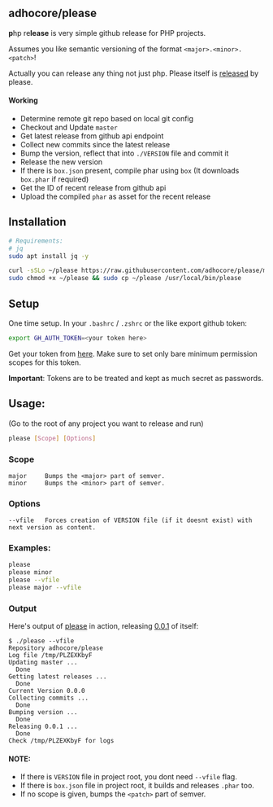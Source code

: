 ## adhocore/please

**p**hp re**lease** is very simple github release for PHP projects.

Assumes you like semantic versioning of the format `<major>.<minor>.<patch>`!

Actually you can release any thing not just php. Please itself is [released](https://github.com/adhocore/please/releases/tag/0.0.1) by please.

#### Working

- Determine remote git repo based on local git config
- Checkout and Update `master`
- Get latest release from github api endpoint
- Collect new commits since the latest release
- Bump the version, reflect that into `./VERSION` file and commit it
- Release the new version
- If there is `box.json` present, compile phar using `box`
  (It downloads `box.phar` if required)
- Get the ID of recent release from github api
- Upload the compiled `phar` as asset for the recent release

## Installation

```sh
# Requirements:
# jq
sudo apt install jq -y

curl -sSLo ~/please https://raw.githubusercontent.com/adhocore/please/master/please
sudo chmod +x ~/please && sudo cp ~/please /usr/local/bin/please
```

## Setup 

One time setup. In your `.bashrc` / `.zshrc` or the like export github token:

```sh 
export GH_AUTH_TOKEN=<your token here>
```

Get your token from [here](https://github.com/settings/tokens/new). 
Make sure to set only bare minimum permission scopes for this token.

**Important**: Tokens are to be treated and kept as much secret as passwords.

## Usage:

(Go to the root of any project you want to release and run)

```sh
please [Scope] [Options]
```
### Scope

```
major     Bumps the <major> part of semver.
minor     Bumps the <minor> part of semver.
```

### Options

```
--vfile   Forces creation of VERSION file (if it doesnt exist) with next version as content.
```

### Examples:

```sh
please
please minor
please --vfile
please major --vfile
```

### Output

Here's output of [please](./please) in action, releasing [0.0.1](https://github.com/adhocore/please/releases/tag/0.0.1) of itself:

```
$ ./please --vfile
Repository adhocore/please
Log file /tmp/PLZEXKbyF
Updating master ...
  Done
Getting latest releases ...
  Done
Current Version 0.0.0
Collecting commits ...
  Done
Bumping version ...
  Done
Releasing 0.0.1 ...
  Done
Check /tmp/PLZEXKbyF for logs
```

#### NOTE:
- If there is `VERSION` file in project root, you dont need `--vfile` flag.
- If there is `box.json` file in project root, it builds and releases `.phar` too.
- If no scope is given, bumps the `<patch>` part of semver.
